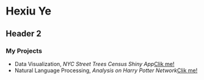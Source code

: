 
# Hexiu Ye

## Header 2

### My Projects

- Data Visualization, _NYC Street Trees Census Shiny App_[Clik me!](https://hexiuye.shinyapps.io/pro1/)
- Natural Language Processing, _Analysis on Harry Potter Network_[Clik me!](http://lleiou.github.io/4249FinalProject/)





